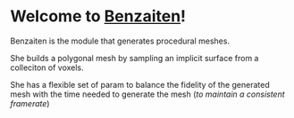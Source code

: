 # Welcome to [Benzaiten](https://en.wikipedia.org/wiki/Benzaiten)!

Benzaiten is the module that generates procedural meshes.

She builds a polygonal mesh by sampling an implicit surface from a colleciton of voxels.

She has a flexible set of param to balance the fidelity of the generated mesh with the time needed to generate the mesh (_to maintain a consistent framerate_)